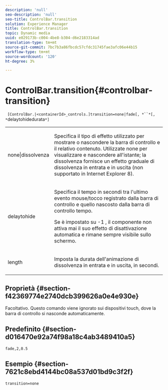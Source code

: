 ```yaml
---
description: 'null'
seo-description: 'null'
seo-title: ControlBar.transition
solution: Experience Manager
title: ControlBar.transition
topic: Dynamic media
uuid: e029173b-c004-4be8-b304-d6e2183314ad
translation-type: tm+mt
source-git-commit: 7bc7b3a86fbcdc57cfdc31745fae3afc06e44b15
workflow-type: tm+mt
source-wordcount: '120'
ht-degree: 3%

---
```



# ControlBar.transition{#controlbar-transition}

` [ControlBar.|<containerId>_controls.]transition=none|fade[, *``*[, *`delaytohidedurata`*]`

<table id="table_F71AA834FE494949A2D4B569EA5E721F"> 
 <tbody> 
  <tr> 
   <td colname="col1"> <p> <span class="codeph"> none|dissolvenza  </span> </p> </td> 
   <td colname="col2"> <p> Specifica il tipo di effetto utilizzato per mostrare o nascondere la barra di controllo e il relativo contenuto. Utilizzate <span class="codeph"> none </span> per visualizzare e nascondere all'istante; <span class="codeph"> la dissolvenza </span> fornisce un effetto graduale di dissolvenza in entrata e in uscita (non supportato in Internet Explorer 8). </p> </td> 
  </tr> 
  <tr> 
   <td colname="col1"> <p> <span class="codeph"> <span class="varname"> delaytohide  </span> </span> </p> </td> 
   <td colname="col2"> <p> Specifica il tempo in secondi tra l'ultimo evento mouse/tocco registrato dalla barra di controllo e quello nascosto dalla barra di controllo tempo. </p> <p> Se è impostato su <span class="codeph"> -1 </span>, il componente non attiva mai il suo effetto di disattivazione automatica e rimane sempre visibile sullo schermo. </p> </td> 
  </tr> 
  <tr> 
   <td colname="col1"> <p> <span class="codeph"> <span class="varname"> length  </span> </span> </p> </td> 
   <td colname="col2"> <p> Imposta la durata dell'animazione di dissolvenza in entrata e in uscita, in secondi. </p> </td> 
  </tr> 
 </tbody> 
</table>

## Proprietà {#section-f42369774e2740dcb399626a0e4e930e}

Facoltativo. Questo comando viene ignorato sui dispositivi touch, dove la barra di controllo si nasconde automaticamente.

## Predefinito {#section-d016470e92a74f98a18c4ab3489410a5}

`fade,2,0.5`

## Esempio {#section-7621c8ebd4144bc08a537d01bd9c3f2f}

`transition=none`
